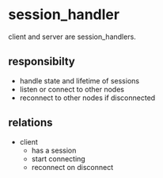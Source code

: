 # session_handler 

client and server are session_handlers. 

## responsibilty 

- handle state and lifetime of sessions 
- listen or connect to other nodes 
- reconnect to other nodes if disconnected 

## relations 

- client 
  - has a session
  - start connecting 
  - reconnect on disconnect 

